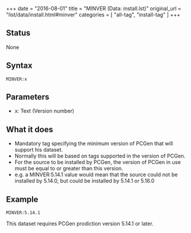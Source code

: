 +++
date = "2016-08-01"
title = "MINVER (Data: install.lst)"
original_url = "list/data/install.html#minver"
categories = [ "all-tag", "install-tag" ]
+++

## Status

None

## Syntax

`MINVER:x`

## Parameters

-   x: Text (Version number)



<span id="minver"></span>

What it does
------------

-   Mandatory tag specifying the minimum version of PCGen that will
    support his dataset.
-   Normally this will be based on tags supported in the version
    of PCGen.
-   For the source to be installed by PCGen, the version of PCGen in use
    must be equal to or greater than this version.
-   e.g. a MINVER:5.14.1 value would mean that the source could not be
    installed by 5.14.0, but could be installed by 5.14.1 or 5.16.0

Example
-------

`MINVER:5.14.1`

This dataset requires PCGen prodiction version 5.14.1 or later.

